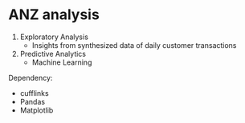 # ANZ analysis
 
1. Exploratory Analysis
   - Insights from synthesized data of daily customer transactions
2. Predictive Analytics 
   - Machine Learning

Dependency:
- cufflinks
- Pandas
- Matplotlib
